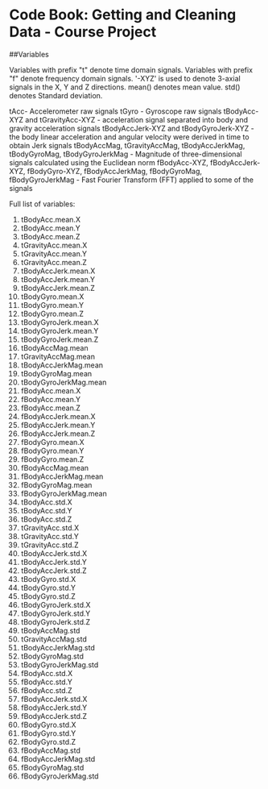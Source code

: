 # Code Book: Getting and Cleaning Data - Course Project

##Variables

Variables with prefix "t" denote time domain signals.
Variables with prefix "f" denote frequency domain signals.
'-XYZ' is used to denote 3-axial signals in the X, Y and Z directions.
mean() denotes mean value.
std() denotes Standard deviation.

tAcc- Accelerometer raw signals
tGyro - Gyroscope raw signals
tBodyAcc-XYZ and tGravityAcc-XYZ - acceleration signal separated into body and gravity acceleration signals
tBodyAccJerk-XYZ and tBodyGyroJerk-XYZ - the body linear acceleration and angular velocity were derived in time to obtain Jerk signals
tBodyAccMag, tGravityAccMag, tBodyAccJerkMag, tBodyGyroMag, tBodyGyroJerkMag - Magnitude of three-dimensional signals calculated using the Euclidean norm
fBodyAcc-XYZ, fBodyAccJerk-XYZ, fBodyGyro-XYZ, fBodyAccJerkMag, fBodyGyroMag, fBodyGyroJerkMag - Fast Fourier Transform (FFT) applied to some of the signals 

Full list of variables:

1. tBodyAcc.mean.X  
2. tBodyAcc.mean.Y
3. tBodyAcc.mean.Z 
4. tGravityAcc.mean.X 
5. tGravityAcc.mean.Y 
6. tGravityAcc.mean.Z 
7. tBodyAccJerk.mean.X
8. tBodyAccJerk.mean.Y 
9. tBodyAccJerk.mean.Z 
10. tBodyGyro.mean.X 
11. tBodyGyro.mean.Y 
12. tBodyGyro.mean.Z 
13. tBodyGyroJerk.mean.X  
14. tBodyGyroJerk.mean.Y 
15. tBodyGyroJerk.mean.Z 
16. tBodyAccMag.mean 
17. tGravityAccMag.mean 
18. tBodyAccJerkMag.mean 
19. tBodyGyroMag.mean 
20. tBodyGyroJerkMag.mean
21. fBodyAcc.mean.X 
22. fBodyAcc.mean.Y 
23. fBodyAcc.mean.Z 
24. fBodyAccJerk.mean.X 
25. fBodyAccJerk.mean.Y 
26. fBodyAccJerk.mean.Z 
27. fBodyGyro.mean.X 
28. fBodyGyro.mean.Y 
29. fBodyGyro.mean.Z 
30. fBodyAccMag.mean 
31. fBodyAccJerkMag.mean 
32. fBodyGyroMag.mean 
33. fBodyGyroJerkMag.mean 
34. tBodyAcc.std.X 
35. tBodyAcc.std.Y 
36. tBodyAcc.std.Z 
37. tGravityAcc.std.X 
38. tGravityAcc.std.Y 
39. tGravityAcc.std.Z 
40. tBodyAccJerk.std.X 
41. tBodyAccJerk.std.Y 
42. tBodyAccJerk.std.Z 
43. tBodyGyro.std.X 
44. tBodyGyro.std.Y 
45. tBodyGyro.std.Z 
46. tBodyGyroJerk.std.X 
47. tBodyGyroJerk.std.Y 
48. tBodyGyroJerk.std.Z 
49. tBodyAccMag.std 
50. tGravityAccMag.std 
51. tBodyAccJerkMag.std 
52. tBodyGyroMag.std 
53. tBodyGyroJerkMag.std 
54. fBodyAcc.std.X 
55. fBodyAcc.std.Y 
56. fBodyAcc.std.Z 
57. fBodyAccJerk.std.X 
58. fBodyAccJerk.std.Y 
59. fBodyAccJerk.std.Z 
60. fBodyGyro.std.X 
61. fBodyGyro.std.Y 
62. fBodyGyro.std.Z 
63. fBodyAccMag.std 
64. fBodyAccJerkMag.std 
65. fBodyGyroMag.std 
66. fBodyGyroJerkMag.std
